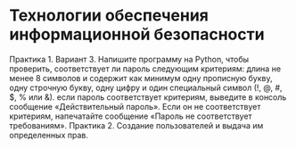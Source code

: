 # Технологии обеспечения информационной безопасности
Практика 1. Вариант 3. Напишите программу на Python, чтобы проверить, соответствует ли пароль следующим критериям:
длина не менее 8 символов и
содержит как минимум одну прописную букву, одну строчную букву, одну цифру и один специальный символ (!, @, #, $, % или &).
если пароль соответствует критериям, выведите в консоль сообщение «Действительный пароль». Если он не соответствует критериям, напечатайте сообщение «Пароль не соответствует требованиям».
Практика 2. Создание пользователей и выдача им определенных прав.
